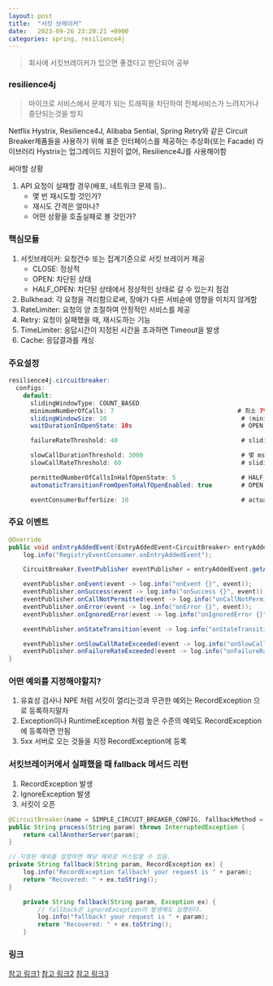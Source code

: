 ```yaml
---
layout: post
title:  "서킷 브레이커"
date:   2023-09-26 23:20:21 +0900
categories: spring, resilience4j
---
```


> 회사에 서킷브레이커가 있으면 좋겠다고 판단되어 공부 


### resilience4j
> 마이크로 서비스에서 문제가 되는 트래픽을 차단하여 전체서비스가 느려지거나 중단되는것을 방지

Netflix Hystrix, Resilience4J, Alibaba Sential, Spring Retry와 같은 Circuit Breaker제품들을 사용하기 위해 표준 인터페이스를 제공하는 추상화(또는 Facade) 라이브러리
Hystrix는 업그레이드 지원이 없어, Resilience4J를 사용해야함

써야할 상황
1. API 요청이 실패할 경우(배포, 네트워크 문제 등)..
    - 몇 번 재시도할 것인가?
    - 재시도 간격은 얼마나?
    - 어떤 상황을 호출실패로 볼 것인가?

### 핵심모듈 
1. 서킷브레이커: 요청건수 또는 집계기준으로 서킷 브레이커 제공
    - CLOSE: 정상적
    - OPEN: 차단된 상태
    - HALF_OPEN: 차단된 상태에서 정상적인 상태로 갈 수 있는지 점검
2. Bulkhead: 각 요청을 격리함으로써, 장애가 다른 서비슫에 영향을 미치지 않게함
3. RateLimiter: 요청의 양 조절하여 안정적인 서비스를 제공
4. Retry: 요청이 실패했을 때, 재시도하는 기능
5. TimeLimiter: 응답시간이 지정된 시간을 초과하면 Timeout을 발생
6. Cache: 응답결과를 캐싱

### 주요설정 

```java
resilience4j.circuitbreaker:
  configs:
    default:
      slidingWindowType: COUNT_BASED
      minimumNumberOfCalls: 7                                  # 최소 7번까지는 무조건 CLOSE로 가정하고 호출한다.
      slidingWindowSize: 10                                     # (minimumNumberOfCalls 이후로는) 10개의 요청을 기준으로 판단한다.
      waitDurationInOpenState: 10s                              # OPEN 상태에서 HALF_OPEN으로 가려면 얼마나 기다릴 것인가?

      failureRateThreshold: 40                                  # slidingWindowSize 중 몇 %가 recordException이면 OPEN으로 만들 것인가?

      slowCallDurationThreshold: 3000                           # 몇 ms 동안 요청이 처리되지 않으면 실패로 간주할 것인가?
      slowCallRateThreshold: 60                                 # slidingWindowSize 중 몇 %가 slowCall이면 OPEN으로 만들 것인가?

      permittedNumberOfCallsInHalfOpenState: 5                  # HALF_OPEN 상태에서 5번까지는 CLOSE로 가기위해 호출한다.
      automaticTransitionFromOpenToHalfOpenEnabled: true        # OPEN 상태에서 자동으로 HALF_OPEN으로 갈 것인가?

      eventConsumerBufferSize: 10                               # actuator를 위한 이벤트 버퍼 사이즈

```

### 주요 이벤트

```java
@Override
public void onEntryAddedEvent(EntryAddedEvent<CircuitBreaker> entryAddedEvent) {
    log.info("RegistryEventConsumer.onEntryAddedEvent");

    CircuitBreaker.EventPublisher eventPublisher = entryAddedEvent.getAddedEntry().getEventPublisher();

    eventPublisher.onEvent(event -> log.info("onEvent {}", event));
    eventPublisher.onSuccess(event -> log.info("onSuccess {}", event));
    eventPublisher.onCallNotPermitted(event -> log.info("onCallNotPermitted {}", event));
    eventPublisher.onError(event -> log.info("onError {}", event));
    eventPublisher.onIgnoredError(event -> log.info("onIgnoredError {}", event));

    eventPublisher.onStateTransition(event -> log.info("onStateTransition {}", event));

    eventPublisher.onSlowCallRateExceeded(event -> log.info("onSlowCallRateExceeded {}", event));
    eventPublisher.onFailureRateExceeded(event -> log.info("onFailureRateExceeded {}", event));
}

```

### 어떤 예외를 지정해야할지?
1. 유효성 검사나 NPE 처럼 서킷이 열리는것과 무관한 예외는 RecordException 으로 등록하지말자 
2. Exception이나 RuntimeException 처럼 높은 수준의 예외도 RecordException에 등록하면 안됨
3. 5xx 서버로 오는 것들을 지정 RecordException에 등록

### 서킷브레이커에서 실패했을 때 fallback 메서드 리턴
1. RecordException 발생
2. IgnoreException 발생
3. 서킷이 오픈

```java
@CircuitBreaker(name = SIMPLE_CIRCUIT_BREAKER_CONFIG, fallbackMethod = "fallback")
public String process(String param) throws InterruptedException {
    return callAnotherServer(param);
}

// 지정된 예외를 설정하면 해당 예외로 커스텀할 수 있음.
private String fallback(String param, RecordException ex) {
    log.info("RecordException fallback! your request is " + param);
    return "Recovered: " + ex.toString();
}

    private String fallback(String param, Exception ex) {
        // fallback은 ignoreException이 발생해도 실행된다.
        log.info("fallback! your request is " + param);
        return "Recovered: " + ex.toString();
    }
```



### 링크
[참고 링크1](https://d2.naver.com/helloworld/6070967)
[참고 링크2](https://techblog.pet-friends.co.kr/msa%EB%A5%BC-%EA%B0%80%EA%B8%B0-%EC%9C%84%ED%95%9C-%EC%B2%AB%EA%B1%B8%EC%9D%8C-cqrs-%ED%8C%8C%EC%9D%B4%ED%94%84%EB%9D%BC%EC%9D%B8-%EB%8F%84%EC%9E%85%EA%B8%B0-510206768a22)
[참고 링크3](https://www.inflearn.com/course/lecture?courseSlug=%EC%9E%A5%EC%95%A0%EC%97%86%EB%8A%94-%EC%84%9C%EB%B9%84%EC%8A%A4-resilience4j-circuitbreaker)